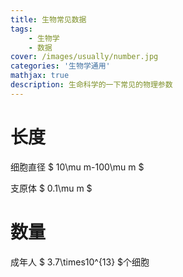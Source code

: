 ```yaml
---
title: 生物常见数据
tags: 
    - 生物学
    - 数据
cover: /images/usually/number.jpg
categories: '生物学通用'
mathjax: true
description: 生命科学的一下常见的物理参数
---
```


# 长度 

细胞直径 $ 10\mu m-100\mu m $ 

支原体 $ 0.1\mu m $ 

# 数量 

成年人 $ 3.7\times10^{13} $个细胞 
